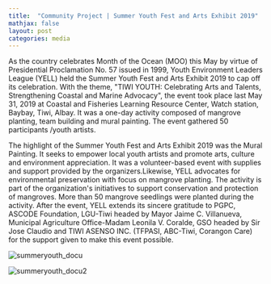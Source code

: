 ```yaml
---
title:  "Community Project | Summer Youth Fest and Arts Exhibit 2019"
mathjax: false
layout: post
categories: media
---
```

As the country celebrates Month of the Ocean (MOO) this May by virtue of Presidential Proclamation No. 57 issued in 1999, Youth Environment Leaders League (YELL) held 
the Summer Youth Fest and Arts Exhibit 2019 to cap off its celebration. With the theme, "TIWI YOUTH: Celebrating Arts and Talents, Strengthening Coastal and Marine 
Advocacy", the event took place last May 31, 2019 at Coastal and Fisheries Learning Resource Center, Watch station, Baybay, Tiwi, Albay. It was a one-day activity 
composed of mangrove planting, team building and mural painting. The event gathered 50 participants /youth artists.

The highlight of the Summer Youth Fest and Arts Exhibit 2019 was the Mural Painting. It seeks to empower local youth artists and promote arts, culture and environment appreciation.
It was a volunteer-based event with supplies and support provided by the organizers.Likewise, YELL advocates for environmental preservation with focus on mangrove planting. 
The activity is part of the organization's initiatives to support conservation and protection of mangroves. More than 50 mangrove seedlings were planted during the activity.
After the event, YELL extends its sincere gratitude to PGPC, ASCODE Foundation, LGU-Tiwi headed by Mayor Jaime C. Villanueva, Municipal Agriculture Office-Madam Leonila V. Coralde,
GSO headed by Sir Jose Claudio and TIWI ASENSO INC. (TFPASI, ABC-Tiwi, Corangon Care) for the support given to make this event possible.

![summeryouth_docu](https://user-images.githubusercontent.com/90082311/135708948-6a02f638-b14b-4550-9018-40b12d4ab530.jpg)

![summeryouth_docu2](https://user-images.githubusercontent.com/90082311/135708990-822c26e4-287b-4517-b8f6-9c253b118c71.jpg)
